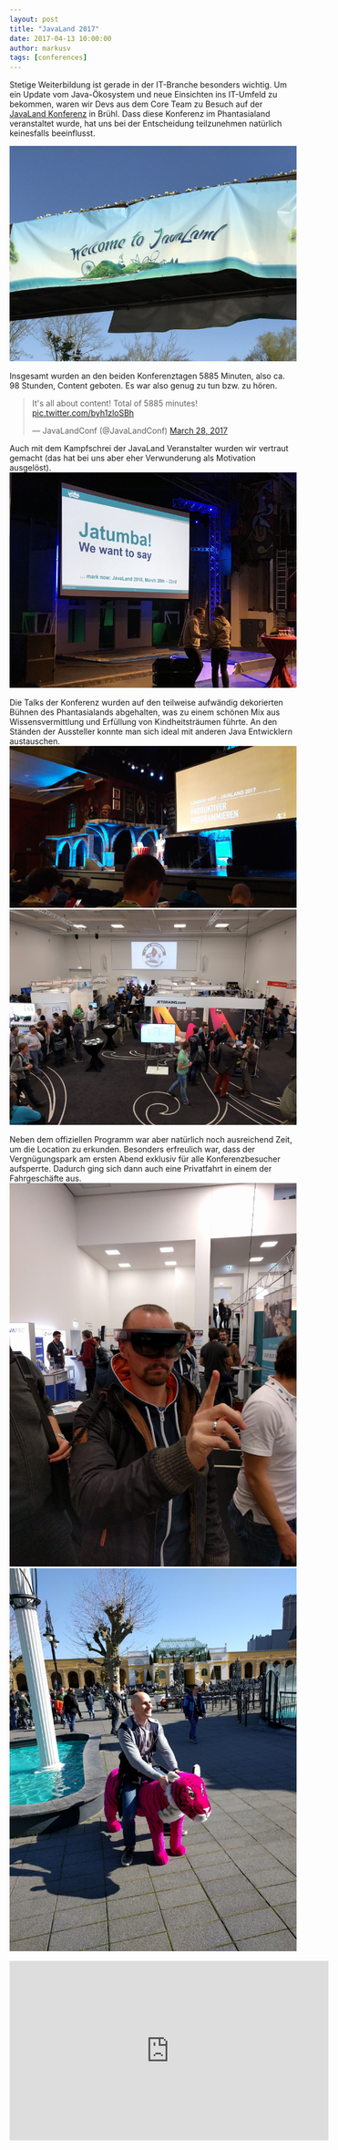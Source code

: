 ```yaml
---
layout: post
title: "JavaLand 2017"
date: 2017-04-13 10:00:00
author: markusv
tags: [conferences]
---
```


Stetige Weiterbildung ist gerade in der IT-Branche besonders wichtig. Um ein Update vom Java-Ökosystem und neue Einsichten ins IT-Umfeld zu bekommen, waren wir Devs aus dem Core Team zu Besuch auf der <a href="https://www.javaland.eu" target="_blank">JavaLand Konferenz</a> in Brühl. Dass diese Konferenz im Phantasialand veranstaltet wurde, hat uns bei der Entscheidung teilzunehmen natürlich keinesfalls beeinflusst.

![](/assets/images/javaland-2017/welcome.jpg)

Insgesamt wurden an den beiden Konferenztagen 5885 Minuten, also ca. 98 Stunden, Content geboten. Es war also genug zu tun bzw. zu hören.
<blockquote class="twitter-tweet" data-lang="en"><p lang="en" dir="ltr">It&#39;s all about content! Total of 5885 minutes! <a href="https://t.co/byh1zloSBh">pic.twitter.com/byh1zloSBh</a></p>&mdash; JavaLandConf (@JavaLandConf) <a href="https://twitter.com/JavaLandConf/status/846628952076619778">March 28, 2017</a></blockquote>
<script async src="//platform.twitter.com/widgets.js" charset="utf-8"></script>

Auch mit dem Kampfschrei der JavaLand Veranstalter wurden wir vertraut gemacht (das hat bei uns aber eher Verwunderung als Motivation ausgelöst).
![](/assets/images/javaland-2017/jatumba.jpg)

Die Talks der Konferenz wurden auf den teilweise aufwändig dekorierten Bühnen des Phantasialands abgehalten, was zu einem schönen Mix aus Wissensvermittlung und Erfüllung von Kindheitsträumen führte. An den Ständen der Aussteller konnte man sich ideal mit anderen Java Entwicklern austauschen.
![](/assets/images/javaland-2017/talk.jpg)
![](/assets/images/javaland-2017/messe.jpg)

Neben dem offiziellen Programm war aber natürlich noch ausreichend Zeit, um die Location zu erkunden. Besonders erfreulich war, dass der Vergnügungspark am ersten Abend exklusiv für alle Konferenzbesucher aufsperrte. Dadurch ging sich dann auch eine Privatfahrt in einem der Fahrgeschäfte aus.
![](/assets/images/javaland-2017/ar.jpg)
![](/assets/images/javaland-2017/tiger.jpg)

<iframe width="560" height="315" src="https://www.youtube.com/embed/f9AlxV3LtzE" frameborder="0" allowfullscreen></iframe>
